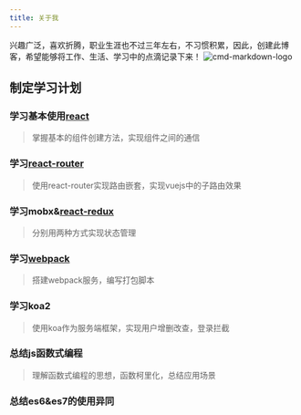 ```yaml
---
title: 关于我
---
```

兴趣广泛，喜欢折腾，职业生涯也不过三年左右，不习惯积累，因此，创建此博客，希望能够将工作、生活、学习中的点滴记录下来！
![cmd-markdown-logo](/images/a_2x.jpg)


## 制定学习计划

### 学习基本使用[react](http://reactjs.cn/react/docs/getting-started-zh-CN.html)

> 掌握基本的组件创建方法，实现组件之间的通信

### 学习[react-router](https://reacttraining.cn/web/guides/quick-start)

> 使用react-router实现路由嵌套，实现vuejs中的子路由效果


### 学习mobx&[react-redux](http://cn.redux.js.org/docs/introduction/ThreePrinciples.html)

> 分别用两种方式实现状态管理


### 学习[webpack](http://www.css88.com/doc/webpack2/guides/development/)

> 搭建webpack服务，编写打包脚本

### 学习koa2

> 使用koa作为服务端框架，实现用户增删改查，登录拦截

### 总结js函数式编程

> 理解函数式编程的思想，函数柯里化，总结应用场景

### 总结es6&es7的使用异同
